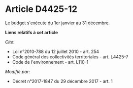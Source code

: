 # Article D4425-12

Le budget s'exécute du 1er janvier au 31 décembre.

**Liens relatifs à cet article**

_Cite_:

  - Loi n°2010-788 du 12 juillet 2010 - art. 254
  - Code général des collectivités territoriales - art. L4425-7
  - Code de l'environnement - art. L110-1

_Modifié par_:

  - Décret n°2017-1847 du 29 décembre 2017 - art. 1
